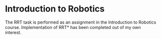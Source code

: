 # Introduction to Robotics
The RRT task is performed as an assignment in the Introduction to Robotics course. 
Implementation of RRT* has been completed out of my own interest. 

